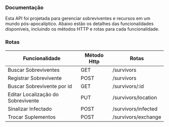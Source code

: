 ### Documentação

Esta API foi projetada para gerenciar sobreviventes e recursos em um mundo pós-apocalíptico. Abaixo estão os detalhes das funcionalidades disponíveis, incluindo os métodos HTTP e rotas para cada funcionalidade.

### Rotas

| Funcionalidade                     | Método Http | Rotas               |
| ---------------------------------- | ----------- | ------------------- |
| Buscar Sobreviventes               | GET         | /survivors          |
| Registrar Sobrevivente             | POST        | /survivors          |
| Buscar Sobrevivente por id         | GET         | /survivors/:id      |
| Editar Localização do Sobrevivente | PUT         | /survivors/location |
| Sinalizar Infectado                | POST        | /survivors/infected |
| Trocar Suplementos                 | POST        | /survivors/exchange |
